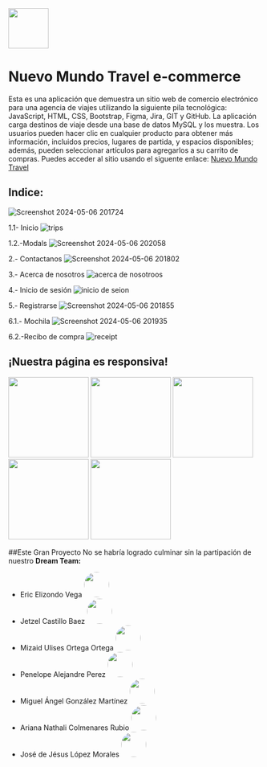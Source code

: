 <img src="https://github.com/Ulimax/E-commerce-Java.lio/assets/160265351/497f95d1-3a29-4153-8385-7b9568f69ec4" width="80" height="auto">


# Nuevo Mundo Travel e-commerce


<section>
 Esta es una aplicación que demuestra un sitio web de comercio electrónico para una agencia de viajes utilizando la siguiente pila tecnológica: JavaScript, HTML, CSS, Bootstrap, Figma, Jira, GIT y GitHub. La aplicación carga destinos de viaje desde una base de datos MySQL y los muestra. Los usuarios pueden hacer clic en cualquier producto para obtener más información, incluidos precios, lugares de partida, y espacios disponibles; además, pueden seleccionar artículos para agregarlos a su carrito de compras. Puedes acceder al sitio usando el siguente enlace:
<a href="https://nuevomundotravel.netlify.app/" target="_blank"> Nuevo Mundo Travel</a>
</section>

## Indice: 

![Screenshot 2024-05-06 201724](https://github.com/Ulimax/E-commerce-Java.lio/assets/160265351/fd309fac-bce8-4306-8eac-91ad6e50842f)


1.1- Inicio
![trips](https://github.com/Ulimax/E-commerce-Java.lio/assets/160265351/f9ef60cc-f88b-420b-9ba4-def3ad518aed)

  1.2.-Modals
  ![Screenshot 2024-05-06 202058](https://github.com/Ulimax/E-commerce-Java.lio/assets/160265351/3574c96c-b7f4-42cb-abc1-9fd643f32030)

2.- Contactanos
![Screenshot 2024-05-06 201802](https://github.com/Ulimax/E-commerce-Java.lio/assets/160265351/f93d3af2-1a44-47ee-93d7-bb08e806df7d)

3.- Acerca de nosotros 
![acerca de nosotroos](https://github.com/Ulimax/E-commerce-Java.lio/assets/160265351/25922e08-e54f-45db-91e6-2992114b2839)

4.- Inicio de sesión
![inicio de seion ](https://github.com/Ulimax/E-commerce-Java.lio/assets/160265351/d66204da-4631-4b7a-9caf-bfa0724f6d1b)

5.- Registrarse
![Screenshot 2024-05-06 201855](https://github.com/Ulimax/E-commerce-Java.lio/assets/160265351/3873cb9d-d759-40f9-8103-093b50b4a071)

6.1.- Mochila
![Screenshot 2024-05-06 201935](https://github.com/Ulimax/E-commerce-Java.lio/assets/160265351/5b793b54-ccef-4b2c-8d60-ea3ad96f948a)

 
6.2.-Recibo de compra 
![receipt](https://github.com/Ulimax/E-commerce-Java.lio/assets/160265351/0f158249-ac9c-4ef0-8e67-83a975dc945f)

## ¡Nuestra página es responsiva!
<section> 
<img src="https://github.com/Ulimax/E-commerce-Java.lio/assets/160265351/a995ef70-b21b-4e3e-a66b-f77ea3aa3692" width="160" height="auto">
 <img src="https://github.com/Ulimax/E-commerce-Java.lio/assets/160265351/951eae76-dcbd-4aac-94e6-599b8315479b" width="160" height="auto">
 <img src="https://github.com/Ulimax/E-commerce-Java.lio/assets/160265351/9f73af0b-5189-4742-8acc-f86196a27544" width="160" height="auto">
 <img src="https://github.com/Ulimax/E-commerce-Java.lio/assets/160265351/d0a729c1-e2db-460d-9a54-7e8fbb9128b4" width="160" height="auto">
 <img src="https://github.com/Ulimax/E-commerce-Java.lio/assets/160265351/4eb6a2c5-09e0-4b3c-a6cf-6f48b23a79f3" width="160" height="auto">

</section>


##Este Gran Proyecto No se habría logrado culminar sin la partipación de nuestro **Dream Team:**



+ Eric Elizondo Vega  <img src="https://avatars.githubusercontent.com/u/154300901?s=400&v=4" width="50" height="auto" style="border-radius: 50%;" >
+ Jetzel Castillo Baez  <img src="https://avatars.githubusercontent.com/u/160265351?s=400&u=ff748f6309b4bb80b0d04535a352433a92879687&v=4" width="50" height="auto" style="border-radius: 50%;">
+ Mizaid Ulises Ortega Ortega <img src="https://avatars.githubusercontent.com/u/111305296?v=4" width="50" height="auto" style="border-radius: 50%;">
+ Penelope Alejandre Perez <img src="https://avatars.githubusercontent.com/u/160263083?v=4" width="50" height="auto" style="border-radius: 50%;">
+ Miguel Ángel González Martínez <img src="https://avatars.githubusercontent.com/u/157545685?v=4" width="50" height="auto" style="border-radius: 50%;">
+ Ariana Nathali Colmenares Rubio <img src="https://avatars.githubusercontent.com/u/160262662?v=4" width="50" height="auto" style="border-radius: 50%;">
+ José de Jésus López Morales <img src="https://avatars.githubusercontent.com/u/160262027?v= " width="50" height="auto" style="border-radius: 50%;">


